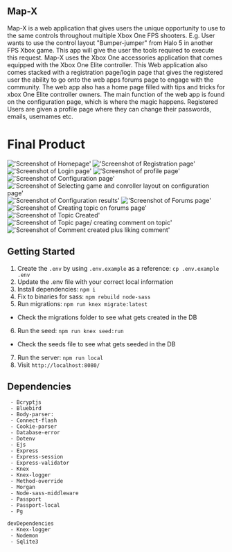 Map-X
--------
Map-X is a web application that gives users the unique opportunity to use to the same controls throughout multiple Xbox One FPS shooters. E.g. User wants to use the control layout "Bumper-jumper" from Halo 5 in another FPS Xbox game. This app will give the user the tools required to execute this request. Map-X uses the Xbox One accessories application that comes equipped with the Xbox One Elite controller. This Web application also comes stacked with a registration page/login page that gives the registered user the ability to go onto the web apps forums page to engage with the community. The web app also has a home page filled with tips and tricks for xbox One Elite controller owners. The main function of the web app is found on the configuration page, which is where the magic happens. Registered Users are given a profile page where they can change their passwords, emails, usernames etc. 

# Final Product
!['Screenshot of Homepage']()
!['Screenshot of Registration page']()
!['Screenshot of Login page']()
!['Screenshot of profile page']()
!['Screenshot of Configuration page']()
!['Screenshot of Selecting game and conroller layout on configuration page']()
!['Screenshot of Configuration results']()
!['Screenshot of Forums page']()
!['Screenshot of Creating topic on forums page']()
!['Screenshot of Topic Created']()
!['Screenshot of Topic page/ creating comment on topic']()
!['Screenshot of Comment created plus liking comment']()


## Getting Started

1. Create the `.env` by using `.env.example` as a reference: `cp .env.example .env`
2. Update the .env file with your correct local information
3. Install dependencies: `npm i`
4. Fix to binaries for sass: `npm rebuild node-sass`
5. Run migrations: `npm run knex migrate:latest`
  - Check the migrations folder to see what gets created in the DB
6. Run the seed: `npm run knex seed:run`
  - Check the seeds file to see what gets seeded in the DB
7. Run the server: `npm run local`
8. Visit `http://localhost:8080/`

## Dependencies
```
 - Bcryptjs
 - Bluebird
 - Body-parser:
 - Connect-flash
 - Cookie-parser
 - Database-error
 - Dotenv
 - Ejs
 - Express
 - Express-session
 - Express-validator
 - Knex
 - Knex-logger
 - Method-override
 - Morgan
 - Node-sass-middleware
 - Passport
 - Passport-local
 - Pg
```

```
devDependencies
 - Knex-logger
 - Nodemon
 - Sqlite3
 ```

